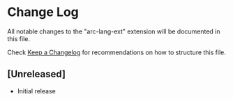 # Change Log

All notable changes to the "arc-lang-ext" extension will be documented in this file.

Check [Keep a Changelog](http://keepachangelog.com/) for recommendations on how to structure this file.

## [Unreleased]

- Initial release